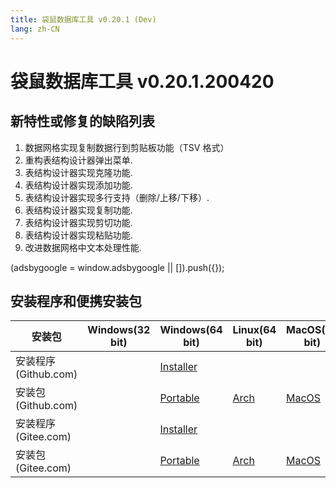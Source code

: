 ```yaml
---
title: 袋鼠数据库工具 v0.20.1 (Dev)
lang: zh-CN
---
```


# 袋鼠数据库工具 v0.20.1.200420

## 新特性或修复的缺陷列表
1. 数据网格实现复制数据行到剪贴板功能（TSV 格式）
2. 重构表结构设计器弹出菜单.
3. 表结构设计器实现克隆功能.
4. 表结构设计器实现添加功能.
5. 表结构设计器实现多行支持（删除/上移/下移）.
6. 表结构设计器实现复制功能.
7. 表结构设计器实现剪切功能.
8. 表结构设计器实现粘贴功能.
9. 改进数据网格中文本处理性能.

<div>
    <script2 type="text/javascript" async="true" src="https://pagead2.googlesyndication.com/pagead/js/adsbygoogle.js" />
    <ins class="adsbygoogle"
        style="display:block; text-align:center;"
        data-ad-layout="in-article"
        data-ad-format="fluid"
        data-ad-client="ca-pub-3975819313740938"
        data-ad-slot="6760827895"></ins>
    <script2 type="text/javascript">
        (adsbygoogle = window.adsbygoogle || []).push({});
    </script2>
</div>


## 安装程序和便携安装包 <Badge text="链接已失效" type="warning"/>

| 安装包        | Windows(32 bit) | Windows(64 bit) | Linux(64 bit)   | MacOS(64 bit)   |
|-----------------|-----------------|-----------------|-----------------|-----------------|
| 安装程序<br/>(Github.com) | | [Installer](https://github.com/dbkangaroo/kangaroo/releases/download/v0.20.1.200420/Kangaroo_0.20.1.200420_win64.exe) | | |
| 安装包<br/>(Github.com)  | | [Portable](https://github.com/dbkangaroo/kangaroo/releases/download/v0.20.1.200420/Kangaroo_0.20.1.200420_win64.7z) | [Arch](https://github.com/dbkangaroo/kangaroo/releases/download/v0.20.1.200420/Kangaroo_0.20.1.200420_arch.zip) | [MacOS](https://github.com/dbkangaroo/kangaroo/releases/download/v0.20.1.200420/Kangaroo_0.20.1.200420_macos.zip) |
| 安装程序<br/>(Gitee.com) | | [Installer](https://gitee.com/dbkangaroo/kangaroo/attach_files/377250/download) | | |
| 安装包<br/>(Gitee.com)  | | [Portable](https://gitee.com/dbkangaroo/kangaroo/attach_files/377256/download) | [Arch](https://gitee.com/dbkangaroo/kangaroo/attach_files/377248/download) | [MacOS](https://gitee.com/dbkangaroo/kangaroo/attach_files/377249/download) |